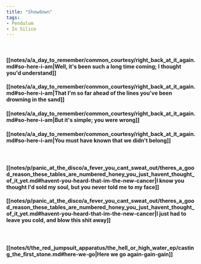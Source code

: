 ```yaml
---
title: "Showdown"
tags:
- Pendulum
- In Silico
---
```

&nbsp;
#### [[notes/a/a_day_to_remember/common_courtesy/right_back_at_it_again.md#so-here-i-am|Well, it's been such a long time coming; I thought you'd understand]]
#### [[notes/a/a_day_to_remember/common_courtesy/right_back_at_it_again.md#so-here-i-am|That I'm so far ahead of the lines you've been drowning in the sand]]
#### [[notes/a/a_day_to_remember/common_courtesy/right_back_at_it_again.md#so-here-i-am|But it's simple; you were wrong]]
#### [[notes/a/a_day_to_remember/common_courtesy/right_back_at_it_again.md#so-here-i-am|You must have known that we didn't belong]]
&nbsp;
#### [[notes/p/panic_at_the_disco/a_fever_you_cant_sweat_out/theres_a_good_reason_these_tables_are_numbered_honey_you_just_havent_thought_of_it_yet.md#havent-you-heard-that-im-the-new-cancer|I know you thought I'd sold my soul, but you never told me to my face]]
#### [[notes/p/panic_at_the_disco/a_fever_you_cant_sweat_out/theres_a_good_reason_these_tables_are_numbered_honey_you_just_havent_thought_of_it_yet.md#havent-you-heard-that-im-the-new-cancer|I just had to leave you cold, and blow this shit away]]
&nbsp;
#### [[notes/t/the_red_jumpsuit_apparatus/the_hell_or_high_water_ep/casting_the_first_stone.md#here-we-go|Here we go again-gain-gain]]
